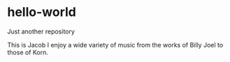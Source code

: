 # hello-world
Just another repository

This is Jacob I enjoy a wide variety of music from the works of Billy Joel to those of Korn.
